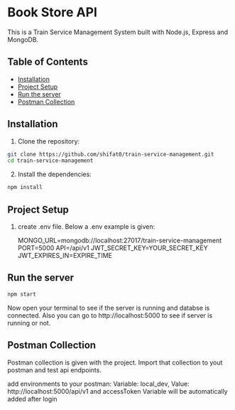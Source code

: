 # Book Store API

This is a Train Service Management System built with Node.js, Express and MongoDB.

## Table of Contents

- [Installation](#installation)
- [Project Setup](#project-setup)
- [Run the server](#run-the-server)
- [Postman Collection](#postman-collection)

## Installation

1. Clone the repository:

```bash
git clone https://github.com/shifat0/train-service-management.git
cd train-service-management
```

2. Install the dependencies:

```bash
npm install
```

## Project Setup

1. create .env file. Below a .env example is given:

   MONGO_URL=mongodb://localhost:27017/train-service-management
   PORT=5000
   API=/api/v1
   JWT_SECRET_KEY=YOUR_SECRET_KEY
   JWT_EXPIRES_IN=EXPIRE_TIME

## Run the server

```bash
npm start
```

Now open your terminal to see if the server is running and databse is connected. Also you can go to http://localhost:5000 to see if server is running or not.

## Postman Collection

Postman collection is given with the project. Import that collection to yout postman and test api endpoints.

add environments to your postman:
Variable: local_dev, Value: http://localhost:5000/api/v1
and accessToken Variable will be automatically added after login
